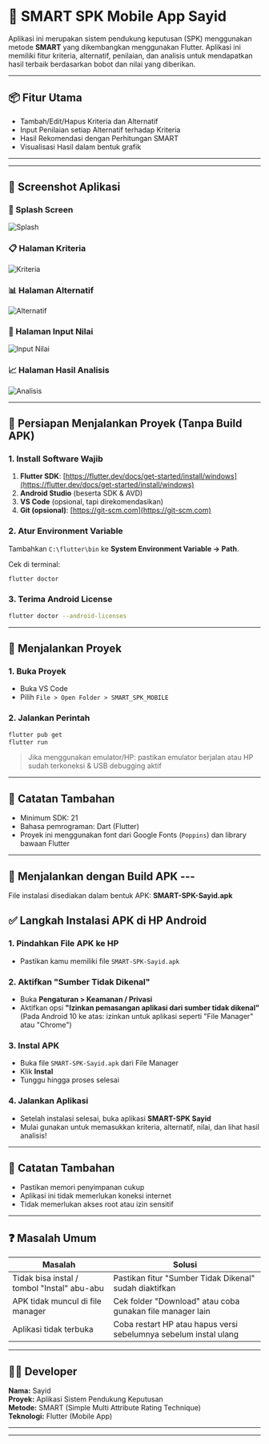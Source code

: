 # 📱 SMART SPK Mobile App Sayid

Aplikasi ini merupakan sistem pendukung keputusan (SPK) menggunakan metode **SMART** yang dikembangkan menggunakan Flutter. Aplikasi ini memiliki fitur kriteria, alternatif, penilaian, dan analisis untuk mendapatkan hasil terbaik berdasarkan bobot dan nilai yang diberikan.

---

## 📦 Fitur Utama

- Tambah/Edit/Hapus Kriteria dan Alternatif
- Input Penilaian setiap Alternatif terhadap Kriteria
- Hasil Rekomendasi dengan Perhitungan SMART
- Visualisasi Hasil dalam bentuk grafik

---

---

## 📸 Screenshot Aplikasi

### 🚀 Splash Screen
![Splash](SMART_SPK_MOBILE/assets/images/splash.png)

### 📋 Halaman Kriteria
![Kriteria](SMART_SPK_MOBILE/assets/images/kriteria.png)

### 📊 Halaman Alternatif
![Alternatif](SMART_SPK_MOBILE/assets/images/Alternatif.png)

### 📝 Halaman Input Nilai
![Input Nilai](SMART_SPK_MOBILE/assets/images/Nilai.png)

### 📈 Halaman Hasil Analisis
![Analisis](SMART_SPK_MOBILE/assets/images/hasil_analisis.png)

---

## 🧰 Persiapan Menjalankan Proyek (Tanpa Build APK)

### 1. Install Software Wajib

1. **Flutter SDK**: [https://flutter.dev/docs/get-started/install/windows](https://flutter.dev/docs/get-started/install/windows)
2. **Android Studio** (beserta SDK & AVD)
3. **VS Code** (opsional, tapi direkomendasikan)
4. **Git (opsional)**: [https://git-scm.com](https://git-scm.com)

### 2. Atur Environment Variable

Tambahkan `C:\flutter\bin` ke **System Environment Variable → Path**.

Cek di terminal:
```bash
flutter doctor
```

### 3. Terima Android License
```bash
flutter doctor --android-licenses
```

---

## 🚀 Menjalankan Proyek

### 1. Buka Proyek
- Buka VS Code
- Pilih `File > Open Folder > SMART_SPK_MOBILE`

### 2. Jalankan Perintah
```bash
flutter pub get
flutter run
```

> Jika menggunakan emulator/HP: pastikan emulator berjalan atau HP sudah terkoneksi & USB debugging aktif

---

## 📍 Catatan Tambahan

- Minimum SDK: 21
- Bahasa pemrograman: Dart (Flutter)
- Proyek ini menggunakan font dari Google Fonts (`Poppins`) dan library bawaan Flutter

----------------------------------------------------------------------------------------------------------------------


## 📱 Menjalankan dengan Build APK ---

File instalasi disediakan dalam bentuk APK: **SMART-SPK-Sayid.apk**

## ✅ Langkah Instalasi APK di HP Android

### 1. Pindahkan File APK ke HP
- Pastikan kamu memiliki file `SMART-SPK-Sayid.apk`

### 2. Aktifkan "Sumber Tidak Dikenal"
- Buka **Pengaturan > Keamanan / Privasi**
- Aktifkan opsi **"Izinkan pemasangan aplikasi dari sumber tidak dikenal"**
  (Pada Android 10 ke atas: izinkan untuk aplikasi seperti "File Manager" atau "Chrome")

### 3. Instal APK
- Buka file `SMART-SPK-Sayid.apk` dari File Manager
- Klik **Instal**
- Tunggu hingga proses selesai

### 4. Jalankan Aplikasi
- Setelah instalasi selesai, buka aplikasi **SMART-SPK Sayid**
- Mulai gunakan untuk memasukkan kriteria, alternatif, nilai, dan lihat hasil analisis!

---

## 📝 Catatan Tambahan

- Pastikan memori penyimpanan cukup
- Aplikasi ini tidak memerlukan koneksi internet
- Tidak memerlukan akses root atau izin sensitif

---

## ❓ Masalah Umum

| Masalah                                    | Solusi                                                                 |
|-------------------------------------------|------------------------------------------------------------------------|
| Tidak bisa instal / tombol "Instal" abu-abu | Pastikan fitur "Sumber Tidak Dikenal" sudah diaktifkan                |
| APK tidak muncul di file manager           | Cek folder "Download" atau coba gunakan file manager lain             |
| Aplikasi tidak terbuka                     | Coba restart HP atau hapus versi sebelumnya sebelum instal ulang      |

---

## 👨‍💻 Developer

**Nama:** Sayid  
**Proyek:** Aplikasi Sistem Pendukung Keputusan  
**Metode:** SMART (Simple Multi Attribute Rating Technique)  
**Teknologi:** Flutter (Mobile App)

---



----------------------------------------------------------------------------------------------------------------------
